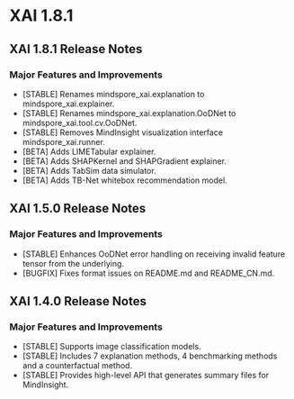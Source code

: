 # XAI 1.8.1

## XAI 1.8.1 Release Notes

### Major Features and Improvements

- [STABLE] Renames mindspore_xai.explanation to mindspore_xai.explainer.
- [STABLE] Renames mindspore_xai.explanation.OoDNet to mindspore_xai.tool.cv.OoDNet.
- [STABLE] Removes MindInsight visualization interface mindspore_xai.runner.
- [BETA] Adds LIMETabular explainer.
- [BETA] Adds SHAPKernel and SHAPGradient explainer.
- [BETA] Adds TabSim data simulator.
- [BETA] Adds TB-Net whitebox recommendation model.

## XAI 1.5.0 Release Notes

### Major Features and Improvements

- [STABLE] Enhances OoDNet error handling on receiving invalid feature tensor from the underlying.
- [BUGFIX] Fixes format issues on README.md and README_CN.md.

## XAI 1.4.0 Release Notes

### Major Features and Improvements

- [STABLE] Supports image classification models.
- [STABLE] Includes 7 explanation methods, 4 benchmarking methods and a counterfactual method.
- [STABLE] Provides high-level API that generates summary files for MindInsight.
